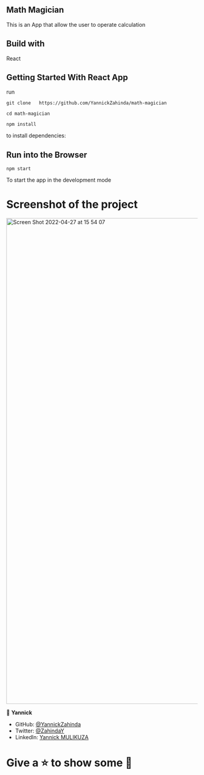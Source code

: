 ## Math Magician
This is an App that allow the user to operate calculation
## Build with

React

## Getting Started With React App

run
```
git clone   https://github.com/YannickZahinda/math-magician

cd math-magician

npm install 
```
 to install dependencies:

## Run into the Browser

```
npm start
```
To start the app in the development mode

# Screenshot of the project 

<img width="1280" alt="Screen Shot 2022-04-27 at 15 54 07" src="https://user-images.githubusercontent.com/91213045/165535119-fad7da10-168f-4c09-aac3-786507af917b.png">

👤 **Yannick**

- GitHub: [@YannickZahinda](https://github.com/YannickZahinda)
- Twitter: [@ZahindaY](https://twitter.com/ZahindaY)
- LinkedIn: [Yannick MULIKUZA](https://linkedin.com/in/linkedinhandle)

# Give a ⭐ to show some 🤟